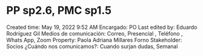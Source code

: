 # PP sp2.6, PMC sp1.5

Created time: May 19, 2022 9:52 AM
Encargado: PO
Last edited by: Eduardo Rodríguez Gil
Medios de comunicación: Correo, Presencial , Teléfono , Whats App, Zoom
Property: Paola Adriana Millares Forno
Stakeholder: Socios
¿Cuándo nos comunicamos?: Cuando surjan dudas, Semanal